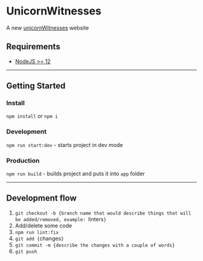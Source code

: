 # UnicornWitnesses
A new [unicornWitnesses](https://unicornwitnesses.com) website

## Requirements
- [NodeJS >= 12](https://nodejs.org/en/)
---
## Getting Started

### Install
`npm install` or `npm i`

### Development
`npm run start:dev` - starts project in dev mode

### Production
`npm run build` - builds project and puts it into `app` folder

---

## Development flow
1. `git checkout -b {branch name that would describe things that will be added/removed, example: `linters`}`
2. Add/delete some code
3. `npm run lint:fix`
4. `git add {`changes`}`
5. `git commit -m {describe the changes with a couple of words}`
6. `git push`
